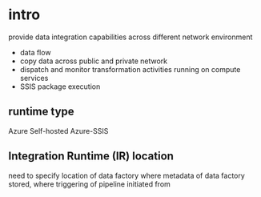 # intro
provide data integration capabilities across different network environment

- data flow
- copy data across public and private network
- dispatch and monitor transformation activities running on compute services
- SSIS package execution

## runtime type
Azure
Self-hosted
Azure-SSIS

## Integration Runtime (IR) location
need to specify location of data factory
where metadata of data factory stored, where triggering of pipeline initiated from

















